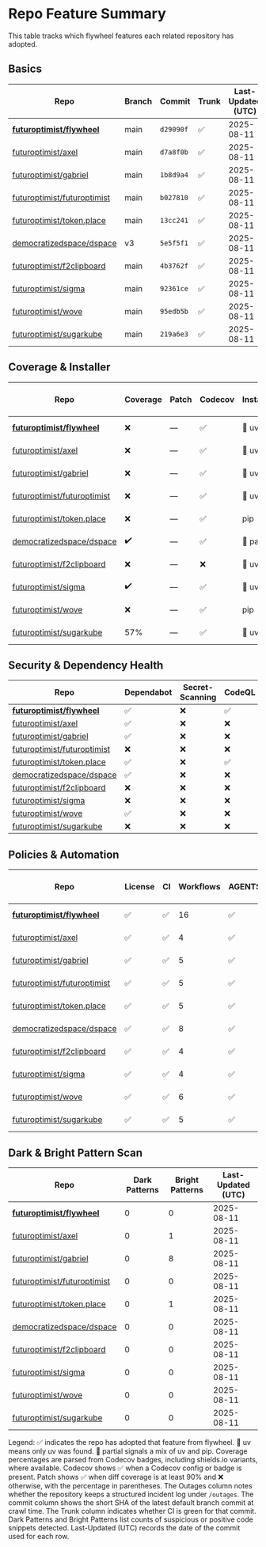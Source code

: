 # Repo Feature Summary

This table tracks which flywheel features each related repository has adopted.

<!-- spellchecker: disable -->
## Basics
| Repo | Branch | Commit | Trunk | Last-Updated (UTC) |
| ---- | ------ | ------ | ----- | ----------------- |
| **[futuroptimist/flywheel](https://github.com/futuroptimist/flywheel)** | main | `d29090f` | ✅ | 2025-08-11 |
| [futuroptimist/axel](https://github.com/futuroptimist/axel) | main | `d7a8f0b` | ✅ | 2025-08-11 |
| [futuroptimist/gabriel](https://github.com/futuroptimist/gabriel) | main | `1b8d9a4` | ✅ | 2025-08-11 |
| [futuroptimist/futuroptimist](https://github.com/futuroptimist/futuroptimist) | main | `b027810` | ✅ | 2025-08-11 |
| [futuroptimist/token.place](https://github.com/futuroptimist/token.place) | main | `13cc241` | ✅ | 2025-08-11 |
| [democratizedspace/dspace](https://github.com/democratizedspace/dspace) | v3 | `5e5f5f1` | ✅ | 2025-08-11 |
| [futuroptimist/f2clipboard](https://github.com/futuroptimist/f2clipboard) | main | `4b3762f` | ✅ | 2025-08-11 |
| [futuroptimist/sigma](https://github.com/futuroptimist/sigma) | main | `92361ce` | ✅ | 2025-08-11 |
| [futuroptimist/wove](https://github.com/futuroptimist/wove) | main | `95edb5b` | ✅ | 2025-08-11 |
| [futuroptimist/sugarkube](https://github.com/futuroptimist/sugarkube) | main | `219a6e3` | ✅ | 2025-08-11 |

## Coverage & Installer
| Repo | Coverage | Patch | Codecov | Installer | Last-Updated (UTC) |
| ---- | -------- | ----- | ------- | --------- | ----------------- |
| **[futuroptimist/flywheel](https://github.com/futuroptimist/flywheel)** | ❌ | — | ✅ | 🚀 uv | 2025-08-11 |
| [futuroptimist/axel](https://github.com/futuroptimist/axel) | ❌ | — | ✅ | 🚀 uv | 2025-08-11 |
| [futuroptimist/gabriel](https://github.com/futuroptimist/gabriel) | ❌ | — | ✅ | 🚀 uv | 2025-08-11 |
| [futuroptimist/futuroptimist](https://github.com/futuroptimist/futuroptimist) | ❌ | — | ✅ | 🚀 uv | 2025-08-11 |
| [futuroptimist/token.place](https://github.com/futuroptimist/token.place) | ❌ | — | ✅ | pip | 2025-08-11 |
| [democratizedspace/dspace](https://github.com/democratizedspace/dspace) | ✔️ | — | ✅ | 🔶 partial | 2025-08-11 |
| [futuroptimist/f2clipboard](https://github.com/futuroptimist/f2clipboard) | ❌ | — | ❌ | 🚀 uv | 2025-08-11 |
| [futuroptimist/sigma](https://github.com/futuroptimist/sigma) | ✔️ | — | ✅ | 🚀 uv | 2025-08-11 |
| [futuroptimist/wove](https://github.com/futuroptimist/wove) | ❌ | — | ✅ | pip | 2025-08-11 |
| [futuroptimist/sugarkube](https://github.com/futuroptimist/sugarkube) | 57% | — | ✅ | 🚀 uv | 2025-08-11 |


## Security & Dependency Health
| Repo | Dependabot | Secret-Scanning | CodeQL | Snyk (badge) |
| ---- | ---------- | --------------- | ------ | ------------ |
| **[futuroptimist/flywheel](https://github.com/futuroptimist/flywheel)** | ✅ | ❌ | ✅ | ❌ |
| [futuroptimist/axel](https://github.com/futuroptimist/axel) | ✅ | ❌ | ❌ | ❌ |
| [futuroptimist/gabriel](https://github.com/futuroptimist/gabriel) | ✅ | ❌ | ❌ | ❌ |
| [futuroptimist/futuroptimist](https://github.com/futuroptimist/futuroptimist) | ❌ | ❌ | ❌ | ❌ |
| [futuroptimist/token.place](https://github.com/futuroptimist/token.place) | ✅ | ❌ | ✅ | ❌ |
| [democratizedspace/dspace](https://github.com/democratizedspace/dspace) | ✅ | ❌ | ❌ | ❌ |
| [futuroptimist/f2clipboard](https://github.com/futuroptimist/f2clipboard) | ❌ | ❌ | ❌ | ❌ |
| [futuroptimist/sigma](https://github.com/futuroptimist/sigma) | ❌ | ❌ | ❌ | ❌ |
| [futuroptimist/wove](https://github.com/futuroptimist/wove) | ✅ | ❌ | ❌ | ❌ |
| [futuroptimist/sugarkube](https://github.com/futuroptimist/sugarkube) | ❌ | ❌ | ❌ | ❌ |
## Policies & Automation
| Repo | License | CI | Workflows | AGENTS.md | Code of Conduct | Contributing | Pre-commit | Outages | Last-Updated (UTC) |
| ---- | ------- | -- | --------- | --------- | --------------- | ------------ | ---------- | ------- | ----------------- |
| **[futuroptimist/flywheel](https://github.com/futuroptimist/flywheel)** | ✅ | ✅ | 16 | ✅ | ✅ | ✅ | ✅ | ✅ | 2025-08-11 |
| [futuroptimist/axel](https://github.com/futuroptimist/axel) | ✅ | ✅ | 4 | ✅ | ✅ | ✅ | ✅ | ❌ | 2025-08-11 |
| [futuroptimist/gabriel](https://github.com/futuroptimist/gabriel) | ✅ | ✅ | 5 | ✅ | ✅ | ✅ | ✅ | ❌ | 2025-08-11 |
| [futuroptimist/futuroptimist](https://github.com/futuroptimist/futuroptimist) | ✅ | ✅ | 5 | ✅ | ✅ | ✅ | ✅ | ❌ | 2025-08-11 |
| [futuroptimist/token.place](https://github.com/futuroptimist/token.place) | ✅ | ✅ | 5 | ✅ | ✅ | ✅ | ✅ | ❌ | 2025-08-11 |
| [democratizedspace/dspace](https://github.com/democratizedspace/dspace) | ✅ | ✅ | 8 | ✅ | ✅ | ✅ | ❌ | ✅ | 2025-08-11 |
| [futuroptimist/f2clipboard](https://github.com/futuroptimist/f2clipboard) | ✅ | ✅ | 4 | ✅ | ✅ | ✅ | ✅ | ❌ | 2025-08-11 |
| [futuroptimist/sigma](https://github.com/futuroptimist/sigma) | ✅ | ✅ | 4 | ✅ | ✅ | ✅ | ✅ | ❌ | 2025-08-11 |
| [futuroptimist/wove](https://github.com/futuroptimist/wove) | ✅ | ✅ | 6 | ✅ | ✅ | ✅ | ✅ | ❌ | 2025-08-11 |
| [futuroptimist/sugarkube](https://github.com/futuroptimist/sugarkube) | ✅ | ✅ | 5 | ✅ | ✅ | ✅ | ✅ | ❌ | 2025-08-11 |

## Dark & Bright Pattern Scan
| Repo | Dark Patterns | Bright Patterns | Last-Updated (UTC) |
| ---- | ------------- | --------------- | ----------------- |
| **[futuroptimist/flywheel](https://github.com/futuroptimist/flywheel)** | 0 | 0 | 2025-08-11 |
| [futuroptimist/axel](https://github.com/futuroptimist/axel) | 0 | 1 | 2025-08-11 |
| [futuroptimist/gabriel](https://github.com/futuroptimist/gabriel) | 0 | 8 | 2025-08-11 |
| [futuroptimist/futuroptimist](https://github.com/futuroptimist/futuroptimist) | 0 | 0 | 2025-08-11 |
| [futuroptimist/token.place](https://github.com/futuroptimist/token.place) | 0 | 1 | 2025-08-11 |
| [democratizedspace/dspace](https://github.com/democratizedspace/dspace) | 0 | 0 | 2025-08-11 |
| [futuroptimist/f2clipboard](https://github.com/futuroptimist/f2clipboard) | 0 | 0 | 2025-08-11 |
| [futuroptimist/sigma](https://github.com/futuroptimist/sigma) | 0 | 0 | 2025-08-11 |
| [futuroptimist/wove](https://github.com/futuroptimist/wove) | 0 | 0 | 2025-08-11 |
| [futuroptimist/sugarkube](https://github.com/futuroptimist/sugarkube) | 0 | 0 | 2025-08-11 |

Legend: ✅ indicates the repo has adopted that feature from flywheel. 🚀 uv means only uv was found. 🔶 partial signals a mix of uv and pip.
Coverage percentages are parsed from Codecov badges, including shields.io variants, where available. Codecov shows ✅ when a Codecov config or badge is present. Patch shows ✅ when diff coverage is at least 90% and ❌ otherwise, with the percentage in parentheses.
The Outages column notes whether the repository keeps a structured incident log under `/outages`.
The commit column shows the short SHA of the latest default branch commit at crawl time. The Trunk column indicates whether CI is green for that commit. Dark Patterns and Bright Patterns list counts of suspicious or positive code snippets detected.
Last-Updated (UTC) records the date of the commit used for each row.

